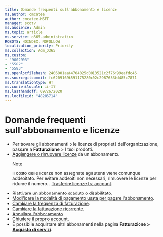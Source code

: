 ```yaml
---
title: Domande frequenti sull'abbonamento e licenze
ms.author: cmcatee
author: cmcatee-MSFT
manager: scotv
ms.audience: Admin
ms.topic: article
ms.service: o365-administration
ROBOTS: NOINDEX, NOFOLLOW
localization_priority: Priority
ms.collection: Adm_O365
ms.custom:
- "9002903"
- "5582"
- "5583"
ms.openlocfilehash: 2406001aa64704025d0013521c2f76f99eafdc46
ms.sourcegitcommit: fc62091696591175280c02c29876530d485c7871
ms.translationtype: HT
ms.contentlocale: it-IT
ms.lasthandoff: 09/26/2020
ms.locfileid: "48286714"
---
```

# <a name="license-or-subscription-faq"></a>Domande frequenti sull'abbonamento e licenze

- Per trovare gli abbonamenti o le licenze di proprietà dell'organizzazione, passare a **Fatturazione** > [I tuoi prodotti](https://go.microsoft.com/fwlink/p/?linkid=842054).
- [Aggiungere o rimuovere licenze](https://docs.microsoft.com/alchemyinsights/how-to-add-or-reduce-licenses) da un abbonamento.
    > [!NOTE]
    > Il costo delle licenze non assegnate agli utenti viene comunque addebitato. Per evitare addebiti non necessari, rimuovere le licenze per ridurne il numero.
. [Trasferire licenze tra account](https://docs.microsoft.com/alchemyinsights/transfer-licenses-between-tenants).
- [Riattivare un abbonamento scaduto o disabilitato](https://go.microsoft.com/fwlink/p/?linkid=2117519).
- [Modificare la modalità di pagamento usata per pagare l'abbonamento](https://go.microsoft.com/fwlink/p/?linkid=2117167).
- [Cambiare la frequenza di fatturazione](https://go.microsoft.com/fwlink/p/?linkid=2119112).
- [Cambiare la fatturazione ricorrente](https://go.microsoft.com/fwlink/p/?linkid=2119216).
- [Annullare l'abbonamento](https://go.microsoft.com/fwlink/p/?linkid=2119113).
- [Chiudere il proprio account](https://docs.microsoft.com/alchemyinsights/how-to-close-your-account).
- È possibile acquistare altri abbonamenti nella pagina **Fatturazione > [Acquisto di servizi](https://go.microsoft.com/fwlink/p/?linkid=868433)**.